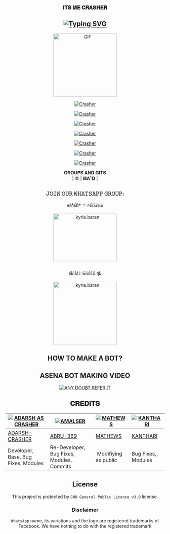 <h3 align="center">𝐈𝐓𝐒 𝐌𝐄 𝐂𝐑𝐀𝐒𝐇𝐄𝐑</h3>

<div align="center">

## [![Typing SVG](https://readme-typing-svg.herokuapp.com?font=Rockstar-ExtraBold&color=FF0000&lines=ㅤ𝘼𝙇𝙇+𝙏𝙃𝙄𝙉𝙂𝙎+𝘼𝙍𝙀+𝙎𝙃𝙊𝙒+𝘾𝘼𝙎𝙀𝘿+🧬;𝙎𝙀𝙀𝙆+𝘼𝙉𝘿+𝙔𝙊𝙐+𝙎𝙃𝘼𝙇𝙇+𝙁𝙄𝙉𝘿+🥂;𝙀𝙑𝙀𝙍𝙔𝙏𝙃𝙄𝙉𝙂+/+𝙉𝙊𝙏𝙃𝙄𝙉𝙂+⚙️🧬;𝙄𝙏𝙎+𝙅𝙐𝙎𝙏+𝘼+𝙈𝘼𝙏𝙏𝙀𝙍+𝙊𝙁+𝙏𝙄𝙈𝙀)](https://git.io/typing-svg)

 </a>
</p>
<div align="center">
  <p align="center">
<img src="https://i.imgur.com/wQOj5BU.jpeg?cid=790b7611a48d56eec88e20cfedb2c8be6e08c0fde3f8fe72&rid=giphy.gif&ct=g.gif" alt="GIF" width="200" height="200"/>
</p>
  <p align="center">
<a href="https://www.instagram.com/white_hat_crasher?r=nametag"><img title="Crasher" src="https://img.shields.io/badge/INSTAGRAM-cyberchekuthan/Adarsh_v3?color=black&style=for-the-badge&logo=instagram"></a>
</p>
  <p align="center">
<a href="http://wa.me/+919495944164"><img title="Crasher" src="https://img.shields.io/badge/whatsapp-cyberchekuthan/Adarsh_v3?color=black&style=for-the-badge&logo=whatsapp"></a>
</p>
  <p align="center">
<a href="https://www.facebook.com/adarshthevannoor.thevannoor"><img title="Crasher" src="https://img.shields.io/badge/Facebook-cyberchekuthan/Adarsh_v3?color=black&style=for-the-badge&logo=facebook"></a>
</p>
  <p align="center">
<a href="https://t.me/FmcAdarsh"><img title="Crasher" src="https://img.shields.io/badge/telegram-cyberchekuthan/Adarsh_v3?color=black&style=for-the-badge&logo=telegram"></a>
</p>
  <p align="center">
<a href="https://youtube.com/c/Ghjah"><img title="Crasher" src="https://img.shields.io/badge/Youtube-cyberchekuthan/Adarsh_v3?color=black&style=for-the-badge&logo=youtube"></a>
</p>
  <p align="center">
<a href="https://twitter.com/Itsemecrasher"><img title="Crasher" src="https://img.shields.io/badge/twitter-cyberchekuthan/Adarsh_v3?color=black&style=for-the-badge&logo=twitter"></a>
</p>
</div>
<p align="center">
  <p align="center">
<a href="https://itsmecrasher.wordpress.com/"><img title="Crasher" src="https://img.shields.io/badge/ALL GITS-cyberchekuthan/Adarsh_v3?color=black&style=for-the-badge&logo=github"></a>
</p>
𝐆𝐑𝐎𝐔𝐏𝐒 𝐀𝐍𝐃 𝐆𝐈𝐓𝐒
    <br>
       | © |
        𝐌𝐀²𝐃 |
    <br> 
</p>

##
  <h3 align="center"> 𝙹𝙾𝙸𝙽 𝙾𝚄𝚁 𝚆𝙷𝙰𝚃𝚂𝙰𝙿𝙿 𝙶𝚁𝙾𝚄𝙿:</h3>
<p align="center">
ʜᴇͧʀᷤᴍͤɪͬ† ⚚ ᴘɪⷡᴋⷪᴀⷮᴄᷤʜᴜ
    <br>
<br>
  <a href="https://chat.whatsapp.com/KVPJ8cQw4lR9zTTFPM8mbH" target="blank"><img align="center" src="https://i.imgur.com/jkvYZxr.jpeg" alt="kyrie.baran" height="150" width="200" /></a>
</p>

##
<p align="center">
ᴍᷟᴜͧѕᷤɪͥᴄͨ ᴡᷱᴏͦʀͬʟᷝᴅͩ 𖣘
    <br>
<br>
  <a href="https://chat.whatsapp.com/GFSnPYyUKFp4JxdwGp36a0" target="blank"><img align="center" src="https://i.imgur.com/vRleIYI.jpeg" alt="kyrie.baran" height="200" width="200" /></a>
</p>



## HOW TO MAKE A BOT? 
<div align="center"> 


## ASENA BOT MAKING VIDEO

 [![ANY DOUBT REFER IT](https://i.imgur.com/r7qhYmz.jpeg)](https://youtu.be/EyfVigi2GUw)

</p>


## 𝐂𝐑𝐄𝐃𝐈𝐓𝐒
  <div align="center">
    
  [![ADARSH AS CRASHER](https://i.imgur.com/ihizNpz.jpeg?size=100)](https://i.imgur.com/O5mRu2I.jpeg?size=100) | [![AMALSER](https://i.imgur.com/O5mRu2I.jpeg?size=100)](https://github.com/cyberchekuthan) |  [![MATHEWS](https://i.imgur.com/qVHSihd.jpeg?size=100)](https://github.com/AI-VIKI) | [![KANTHARI](https://i.imgur.com/lgxkvK7.jpeg?size=100)](https://i.imgur.com/lgxkvK7.jpeg) 
----|----|----|----
[ADARSH-CRASHER](https://chat.whatsapp.com/KVPJ8cQw4lR9zTTFPM8mbH) | [ABRU-369](https://i.imgur.com/LIdGqR9.png) | [MATHEWS](https://github.com/AI-VIKI) | [KANTHARI](https://i.imgur.com/lgxkvK7.jpeg) 
Developer, Base, Bug Fixes, Modules| Re-Developer, Bug Fixes, Modules, Commits |  Modifiying  as   public | Bug Fixes, Modules 
  </div>
    

## License
This project is protected by `GNU General Public Licence v3.0` license.

### Disclaimer
`WhatsApp` name, its variations and the logo are registered trademarks of Facebook. We have nothing to do with the registered trademark
